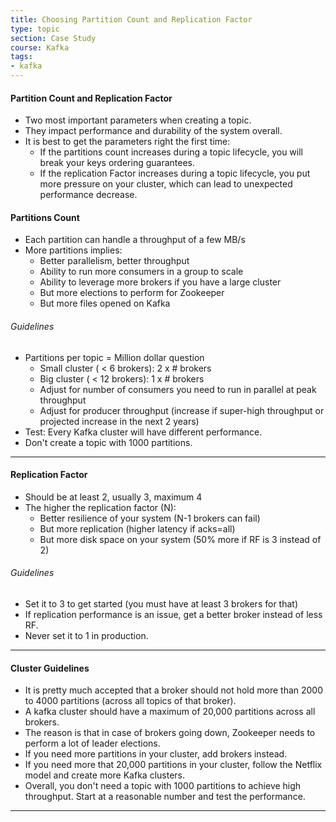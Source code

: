 ```yaml
---
title: Choosing Partition Count and Replication Factor
type: topic
section: Case Study
course: Kafka
tags:
- kafka
---
```

#### Partition Count and Replication Factor
- Two most important parameters when creating a topic.
- They impact performance and durability of the system overall.
- It is best to get the parameters right the first time:
    - If the partitions count increases during a topic lifecycle, you will break your keys ordering guarantees.
    - If the replication Factor increases during a topic lifecycle, you put more pressure on your cluster, which can lead to unexpected performance decrease.

#### Partitions Count
- Each partition can handle a throughput of a few MB/s
- More partitions implies:
    - Better parallelism, better throughput
    - Ability to run more consumers in a group to scale
    - Ability to leverage more brokers if you have a large cluster
    - But more elections to perform for Zookeeper
    - But more files opened on Kafka

###### Guidelines
- Partitions per topic = Million dollar question
    - Small cluster ( < 6 brokers): 2 x # brokers
    - Big cluster ( < 12 brokers): 1 x # brokers
    - Adjust for number of consumers you need to run in parallel at peak throughput
    - Adjust for producer throughput (increase if super-high throughput or projected increase in the next 2 years)
- Test: Every Kafka cluster will have different performance.
- Don't create a topic with 1000 partitions.

---
#### Replication Factor
- Should be at least 2, usually 3, maximum 4
- The higher the replication factor (N):
    - Better resilience of your system (N-1 brokers can fail)
    - But more replication (higher latency if acks=all)
    - But more disk space on your system (50% more if RF is 3 instead of 2)

###### Guidelines
- Set it to 3 to get started (you must have at least 3 brokers for that)
- If replication performance is an issue, get a better broker instead of less RF.
- Never set it to 1 in production.

---
#### Cluster Guidelines
- It is pretty much accepted that a broker should not hold more than 2000 to 4000 partitions (across all topics of that broker).
- A kafka cluster should have a maximum of 20,000 partitions across all brokers.
- The reason is that in case of brokers going down, Zookeeper needs to perform a lot of leader elections.
- If you need more partitions in your cluster, add brokers instead.
- If you need more that 20,000 partitions in your cluster, follow the Netflix model and create more Kafka clusters.
- Overall, you don't need a topic with 1000 partitions to achieve high throughput. Start at a reasonable number and test the performance.

---